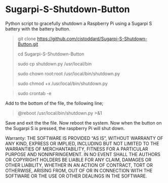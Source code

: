 # Sugarpi-S-Shutdown-Button
Python script to gracefully shutdown a Raspberry Pi using a Sugarpi S battery with the battery button.

> git clone https://github.com/cjstoddard/Sugarpi-S-Shutdown-Button.git
> 
> cd Sugarpi-S-Shutdown-Button
> 
> sudo cp shutdown.py /usr/local/bin
> 
> sudo chown root:root /usr/local/bin/shutdown.py
> 
> sudo chmod +x /usr/local/bin/shutdown.py

> sudo crontab -e
> 

Add to the bottom of the file, the following line;

> @reboot /usr/local/bin/shutdown.py >&1
> 

Save and exit the the file. Now reboot the system. Now when the button on the Sugarpi S is pressed, the raspberry Pi will shut down.

Warranty:
THE SOFTWARE IS PROVIDED “AS IS”, WITHOUT WARRANTY OF ANY KIND, EXPRESS OR IMPLIED, INCLUDING BUT NOT LIMITED TO THE WARRANTIES OF MERCHANTABILITY, FITNESS FOR A PARTICULAR PURPOSE AND NONINFRINGEMENT. IN NO EVENT SHALL THE AUTHORS OR COPYRIGHT HOLDERS BE LIABLE FOR ANY CLAIM, DAMAGES OR OTHER LIABILITY, WHETHER IN AN ACTION OF CONTRACT, TORT OR OTHERWISE, ARISING FROM, OUT OF OR IN CONNECTION WITH THE SOFTWARE OR THE USE OR OTHER DEALINGS IN THE SOFTWARE.